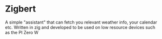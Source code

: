 # Zigbert
A simple "assistant" that can fetch you relevant weather info, your calendar etc. Written in zig and developed to be used on low resource devices such as the PI Zero W
